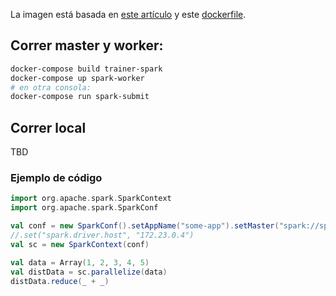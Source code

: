 
La imagen está basada en [este artículo](https://towardsdatascience.com/a-journey-into-big-data-with-apache-spark-part-1-5dfcc2bccdd2) y este [dockerfile](https://github.com/gettyimages/docker-spark/blob/master/Dockerfile).

## Correr master y worker:

```bash
docker-compose build trainer-spark
docker-compose up spark-worker
# en otra consola:
docker-compose run spark-submit
```

## Correr local

TBD


### Ejemplo de código

```scala
import org.apache.spark.SparkContext
import org.apache.spark.SparkConf

val conf = new SparkConf().setAppName("some-app").setMaster("spark://spark-master:7077")
//.set("spark.driver.host", "172.23.0.4")
val sc = new SparkContext(conf)

val data = Array(1, 2, 3, 4, 5)
val distData = sc.parallelize(data)
distData.reduce(_ + _)
```
